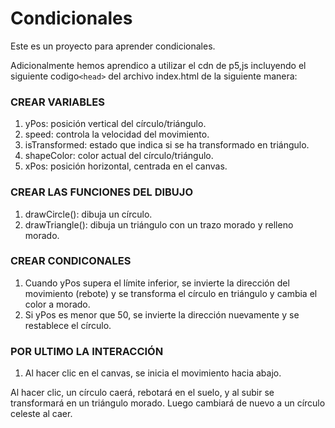 # Condicionales

Este es un proyecto para aprender condicionales.

Adicionalmente hemos aprendico a utilizar el cdn de p5,js incluyendo el siguiente codigo`<head>` del archivo index.html de la siguiente manera:

<script src="https://cdn.jsdelivr.net/npm/p5@1.11.0/lib/p5.min.js"></script>

### CREAR VARIABLES

1. yPos: posición vertical del círculo/triángulo.
2. speed: controla la velocidad del movimiento.
3. isTransformed: estado que indica si se ha transformado en triángulo.
4. shapeColor: color actual del círculo/triángulo.
5. xPos: posición horizontal, centrada en el canvas.

### CREAR LAS FUNCIONES DEL DIBUJO

1. drawCircle(): dibuja un círculo.
2. drawTriangle(): dibuja un triángulo con un trazo morado y relleno morado.

### CREAR CONDICONALES

1. Cuando yPos supera el límite inferior, se invierte la dirección del movimiento (rebote) y se transforma el círculo en triángulo y cambia el color a morado.
2. Si yPos es menor que 50, se invierte la dirección nuevamente y se restablece el círculo.

### POR ULTIMO LA INTERACCIÓN

1. Al hacer clic en el canvas, se inicia el movimiento hacia abajo.

Al hacer clic, un círculo caerá, rebotará en el suelo, y al subir se transformará en un triángulo morado. Luego cambiará de nuevo a un círculo celeste al caer.
